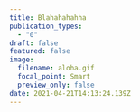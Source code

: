 ```yaml
---
title: Blahahahahha
publication_types:
  - "0"
draft: false
featured: false
image:
  filename: aloha.gif
  focal_point: Smart
  preview_only: false
date: 2021-04-21T14:13:24.139Z
---
```

